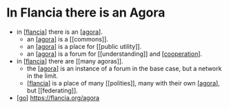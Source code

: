 # In Flancia there is an Agora

- in [[flancia]] there is an [[agora]].
  - an [[agora]] is a [[commons]].
  - an [[agora]] is a place for [[public utility]].
  - an [[agora]] is a forum for [[understanding]] and [[cooperation]].
- in [[flancia]] there are [[many agoras]].
  - the [[agora]] is an instance of a forum in the base case, but a network in the limit.
  - [[flancia]] is a place of many [[polities]], many with their own [[agora]], but [[federating]].
- [[go]] https://flancia.org/agora



[//begin]: # "Autogenerated link references for markdown compatibility"
[flancia]: flancia "Flancia"
[agora]: agora "Agora"
[cooperation]: cooperation "Cooperation"
[go]: go "Go"
[//end]: # "Autogenerated link references"